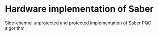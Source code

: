 # Hardware implementation of Saber

Side-channel unprotected and protected implementation of Saber PQC algorithm.
